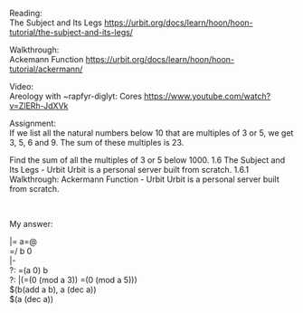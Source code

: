 Reading:<br>
The Subject and Its Legs https://urbit.org/docs/learn/hoon/hoon-tutorial/the-subject-and-its-legs/

Walkthrough:<br>
Ackemann Function https://urbit.org/docs/learn/hoon/hoon-tutorial/ackermann/

Video:<br>
Areology with ~rapfyr-diglyt: Cores
https://www.youtube.com/watch?v=ZlERh-JdXVk

Assignment:<br>
If we list all the natural numbers below 10 that are multiples of 3 or 5, we get 3, 5, 6 and 9. The sum of these multiples is 23.

Find the sum of all the multiples of 3 or 5 below 1000.
1.6 The Subject and Its Legs  - Urbit
Urbit is a personal server built from scratch.
1.6.1 Walkthrough: Ackermann Function  - Urbit
Urbit is a personal server built from scratch.

<br>

My answer: <br>

|=  a=@<br>
=/  b  0<br>
|-<br>
?:  =(a 0)  b<br>
?:  |(=(0 (mod a 3)) =(0 (mod a 5)))<br>
$(b(add a b), a (dec a))<br>
$(a (dec a))<br>

